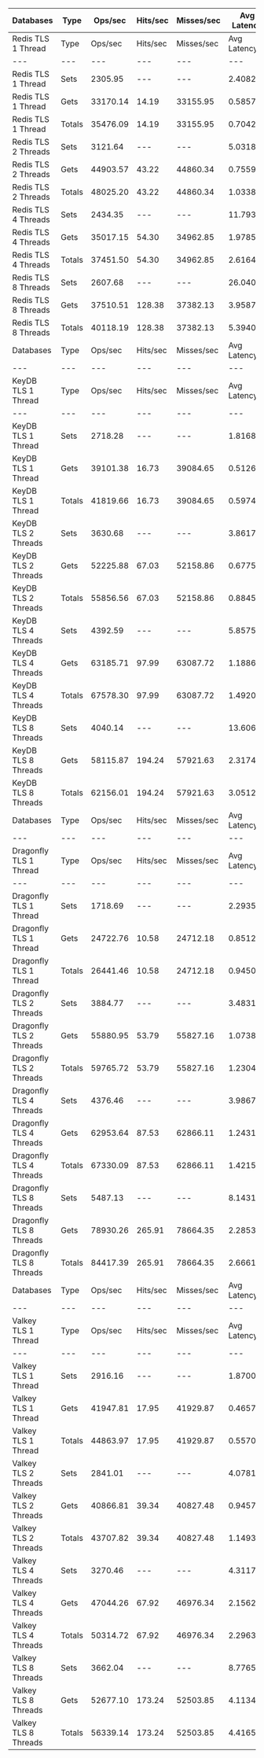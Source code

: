 | Databases | Type | Ops/sec | Hits/sec | Misses/sec | Avg Latency | p50 Latency | p99 Latency | p99.9 Latency | KB/sec |
| --- | --- | --- | --- | --- | --- | --- | --- | --- | --- |
| Redis TLS 1 Thread | Type | Ops/sec | Hits/sec | Misses/sec | Avg Latency | p50 Latency | p99 Latency | p99.9 Latency | KB/sec |
| --- | --- | --- | --- | --- | --- | --- | --- | --- | --- |
Redis TLS 1 Thread | Sets | 2305.95 | --- | --- | 2.40822 | 0.59100 | 34.04700 | 36.09500 | 110.31 |
Redis TLS 1 Thread | Gets | 33170.14 | 14.19 | 33155.95 | 0.58574 | 0.58300 | 0.83100 | 1.21500 | 1263.18 |
Redis TLS 1 Thread | Totals | 35476.09 | 14.19 | 33155.95 | 0.70420 | 0.58300 | 0.90300 | 32.63900 | 1373.49 |
Redis TLS 2 Threads | Sets | 3121.64 | --- | --- | 5.03189 | 0.75100 | 76.28700 | 82.94300 | 149.35 |
Redis TLS 2 Threads | Gets | 44903.57 | 43.22 | 44860.34 | 0.75594 | 0.75100 | 1.07100 | 2.81500 | 1710.06 |
Redis TLS 2 Threads | Totals | 48025.20 | 43.22 | 44860.34 | 1.03388 | 0.75100 | 1.24700 | 71.16700 | 1859.41 |
Redis TLS 4 Threads | Sets | 2434.35 | --- | --- | 11.79327 | 1.99100 | 184.31900 | 193.53500 | 116.47 |
Redis TLS 4 Threads | Gets | 35017.15 | 54.30 | 34962.85 | 1.97850 | 1.97500 | 3.34300 | 4.60700 | 1333.69 |
Redis TLS 4 Threads | Totals | 37451.50 | 54.30 | 34962.85 | 2.61646 | 1.97500 | 3.42300 | 166.91100 | 1450.16 |
Redis TLS 8 Threads | Sets | 2607.68 | --- | --- | 26.04024 | 4.51100 | 380.92700 | 419.83900 | 124.76 |
Redis TLS 8 Threads | Gets | 37510.51 | 128.38 | 37382.13 | 3.95870 | 3.95100 | 6.87900 | 7.80700 | 1428.99 |
Redis TLS 8 Threads | Totals | 40118.19 | 128.38 | 37382.13 | 5.39400 | 3.98300 | 7.00700 | 362.49500 | 1553.75 |
| Databases | Type | Ops/sec | Hits/sec | Misses/sec | Avg Latency | p50 Latency | p99 Latency | p99.9 Latency | KB/sec |
| --- | --- | --- | --- | --- | --- | --- | --- | --- | --- |
| KeyDB TLS 1 Thread | Type | Ops/sec | Hits/sec | Misses/sec | Avg Latency | p50 Latency | p99 Latency | p99.9 Latency | KB/sec |
| --- | --- | --- | --- | --- | --- | --- | --- | --- | --- |
KeyDB TLS 1 Thread | Sets | 2718.28 | --- | --- | 1.81682 | 0.51100 | 29.56700 | 33.53500 | 130.03 |
KeyDB TLS 1 Thread | Gets | 39101.38 | 16.73 | 39084.65 | 0.51264 | 0.49500 | 0.85500 | 1.03100 | 1489.05 |
KeyDB TLS 1 Thread | Totals | 41819.66 | 16.73 | 39084.65 | 0.59741 | 0.50300 | 0.87100 | 26.87900 | 1619.08 |
KeyDB TLS 2 Threads | Sets | 3630.68 | --- | --- | 3.86170 | 0.59900 | 62.20700 | 69.11900 | 173.70 |
KeyDB TLS 2 Threads | Gets | 52225.88 | 67.03 | 52158.86 | 0.67753 | 0.59100 | 1.26300 | 1.35900 | 1989.00 |
KeyDB TLS 2 Threads | Totals | 55856.56 | 67.03 | 52158.86 | 0.88450 | 0.59100 | 1.31100 | 57.85500 | 2162.70 |
KeyDB TLS 4 Threads | Sets | 4392.59 | --- | --- | 5.85754 | 1.19100 | 100.86300 | 112.63900 | 210.16 |
KeyDB TLS 4 Threads | Gets | 63185.71 | 97.99 | 63087.72 | 1.18861 | 1.11100 | 2.97500 | 3.69500 | 2406.53 |
KeyDB TLS 4 Threads | Totals | 67578.30 | 97.99 | 63087.72 | 1.49209 | 1.11900 | 3.31100 | 93.69500 | 2616.69 |
KeyDB TLS 8 Threads | Sets | 4040.14 | --- | --- | 13.60648 | 2.33500 | 230.39900 | 270.33500 | 193.30 |
KeyDB TLS 8 Threads | Gets | 58115.87 | 194.24 | 57921.63 | 2.31745 | 2.22300 | 5.50300 | 7.58300 | 2213.94 |
KeyDB TLS 8 Threads | Totals | 62156.01 | 194.24 | 57921.63 | 3.05124 | 2.22300 | 5.98300 | 214.01500 | 2407.23 |
| Databases | Type | Ops/sec | Hits/sec | Misses/sec | Avg Latency | p50 Latency | p99 Latency | p99.9 Latency | KB/sec |
| --- | --- | --- | --- | --- | --- | --- | --- | --- | --- |
| Dragonfly TLS 1 Thread | Type | Ops/sec | Hits/sec | Misses/sec | Avg Latency | p50 Latency | p99 Latency | p99.9 Latency | KB/sec |
| --- | --- | --- | --- | --- | --- | --- | --- | --- | --- |
Dragonfly TLS 1 Thread | Sets | 1718.69 | --- | --- | 2.29354 | 0.92700 | 31.87100 | 37.63100 | 82.22 |
Dragonfly TLS 1 Thread | Gets | 24722.76 | 10.58 | 24712.18 | 0.85126 | 0.90300 | 2.27100 | 2.63900 | 941.49 |
Dragonfly TLS 1 Thread | Totals | 26441.46 | 10.58 | 24712.18 | 0.94501 | 0.91100 | 2.47900 | 29.18300 | 1023.70 |
Dragonfly TLS 2 Threads | Sets | 3884.77 | --- | --- | 3.48312 | 1.04700 | 51.71100 | 57.08700 | 185.86 |
Dragonfly TLS 2 Threads | Gets | 55880.95 | 53.79 | 55827.16 | 1.07383 | 0.95100 | 3.23100 | 4.19100 | 2128.11 |
Dragonfly TLS 2 Threads | Totals | 59765.72 | 53.79 | 55827.16 | 1.23044 | 0.95100 | 3.40700 | 48.63900 | 2313.97 |
Dragonfly TLS 4 Threads | Sets | 4376.46 | --- | --- | 3.98671 | 1.35100 | 62.20700 | 92.67100 | 209.39 |
Dragonfly TLS 4 Threads | Gets | 62953.64 | 87.53 | 62866.11 | 1.24318 | 1.26300 | 3.18300 | 4.54300 | 2397.64 |
Dragonfly TLS 4 Threads | Totals | 67330.09 | 87.53 | 62866.11 | 1.42151 | 1.27100 | 3.42300 | 57.08700 | 2607.03 |
Dragonfly TLS 8 Threads | Sets | 5487.13 | --- | --- | 8.14313 | 2.17500 | 140.28700 | 189.43900 | 262.53 |
Dragonfly TLS 8 Threads | Gets | 78930.26 | 265.91 | 78664.35 | 2.28534 | 2.06300 | 6.84700 | 10.23900 | 3006.88 |
Dragonfly TLS 8 Threads | Totals | 84417.39 | 265.91 | 78664.35 | 2.66610 | 2.06300 | 7.39100 | 124.92700 | 3269.40 |
| Databases | Type | Ops/sec | Hits/sec | Misses/sec | Avg Latency | p50 Latency | p99 Latency | p99.9 Latency | KB/sec |
| --- | --- | --- | --- | --- | --- | --- | --- | --- | --- |
| Valkey TLS 1 Thread | Type | Ops/sec | Hits/sec | Misses/sec | Avg Latency | p50 Latency | p99 Latency | p99.9 Latency | KB/sec |
| --- | --- | --- | --- | --- | --- | --- | --- | --- | --- |
Valkey TLS 1 Thread | Sets | 2916.16 | --- | --- | 1.87003 | 0.44700 | 30.84700 | 33.79100 | 139.50 |
Valkey TLS 1 Thread | Gets | 41947.81 | 17.95 | 41929.87 | 0.46572 | 0.44700 | 0.76700 | 0.83100 | 1597.45 |
Valkey TLS 1 Thread | Totals | 44863.97 | 17.95 | 41929.87 | 0.55700 | 0.44700 | 0.77500 | 28.79900 | 1736.95 |
Valkey TLS 2 Threads | Sets | 2841.01 | --- | --- | 4.07815 | 0.93500 | 70.14300 | 74.23900 | 135.92 |
Valkey TLS 2 Threads | Gets | 40866.81 | 39.34 | 40827.48 | 0.94573 | 0.93500 | 3.69500 | 5.69500 | 1556.33 |
Valkey TLS 2 Threads | Totals | 43707.82 | 39.34 | 40827.48 | 1.14934 | 0.93500 | 3.96700 | 63.48700 | 1692.25 |
Valkey TLS 4 Threads | Sets | 3270.46 | --- | --- | 4.31171 | 2.02300 | 69.63100 | 84.47900 | 156.47 |
Valkey TLS 4 Threads | Gets | 47044.26 | 67.92 | 46976.34 | 2.15621 | 2.01500 | 4.73500 | 4.95900 | 1791.73 |
Valkey TLS 4 Threads | Totals | 50314.72 | 67.92 | 46976.34 | 2.29632 | 2.01500 | 4.79900 | 61.18300 | 1948.21 |
Valkey TLS 8 Threads | Sets | 3662.04 | --- | --- | 8.77650 | 3.95100 | 147.45500 | 168.95900 | 175.21 |
Valkey TLS 8 Threads | Gets | 52677.10 | 173.24 | 52503.85 | 4.11342 | 3.90300 | 6.97500 | 10.81500 | 2006.73 |
Valkey TLS 8 Threads | Totals | 56339.14 | 173.24 | 52503.85 | 4.41652 | 3.90300 | 7.42300 | 130.04700 | 2181.94 |
